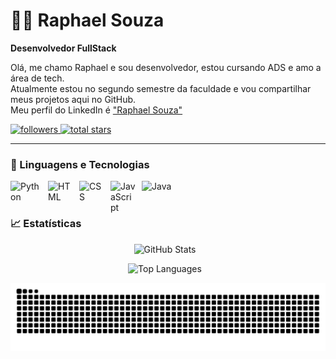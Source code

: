# 👨‍💻 Raphael Souza

**Desenvolvedor FullStack**

Olá, me chamo Raphael e sou desenvolvedor, estou cursando ADS e amo a área de tech.  
Atualmente estou no segundo semestre da faculdade e vou compartilhar meus projetos aqui no GitHub.  
Meu perfil do LinkedIn é ["Raphael Souza"](https://www.linkedin.com/in/raphael-souza-23ba8b242)

<p align="left">
  <a href="https://github.com/GhostSouza145?tab=followers">
    <img alt="followers" title="Follow me on Github" src="https://custom-icon-badges.demolab.com/github/followers/GhostSouza145?color=236ad3&labelColor=1155ba&style=for-the-badge&logo=github-add&label=seguidores&logoColor=white"/>
  </a>
  <a href="https://github.com/GhostSouza145?tab=repositories">
    <img alt="total stars" title="Total stars on GitHub" src="https://custom-icon-badges.demolab.com/github/stars/GhostSouza145?color=55960c&style=for-the-badge&labelColor=488207&logo=star"/>
  </a>
</p>

---

### 🤖 Linguagens e Tecnologias

<img align="left" alt="Python" title="Python" width="50px" style="padding-right: 10px;" src="https://cdn.jsdelivr.net/gh/devicons/devicon@latest/icons/python/python-original-wordmark.svg"/>
<img align="left" alt="HTML" title="HTML" width="40px" style="padding-right: 10px;" src="https://cdn.jsdelivr.net/gh/devicons/devicon@latest/icons/html5/html5-original.svg"/>
<img align="left" alt="CSS" title="CSS" width="40px" style="padding-right: 10px;" src="https://cdn.jsdelivr.net/gh/devicons/devicon@latest/icons/css3/css3-original.svg"/>
<img align="left" alt="JavaScript" title="JavaScript" width="40px" style="padding-right: 10px;" src="https://cdn.jsdelivr.net/gh/devicons/devicon@latest/icons/javascript/javascript-original.svg"/>
<img align="left" alt="Java" title="Java" width="50px" style="padding-right: 10px;" src="https://cdn.jsdelivr.net/gh/devicons/devicon@latest/icons/java/java-plain-wordmark.svg"/>

<br/><br/>

### 📈 Estatísticas

<p align="center">
  <img 
    alt="GitHub Stats" 
    height="200px" 
    style="padding-right: 10px;" 
    src="https://github-readme-stats.vercel.app/api?username=GhostSouza145&show_icons=true&theme=tokyonight&include_all_commits=true&cache_seconds=60"
  />
</p>
<p align="center">
  <img 
    alt="Top Languages" 
    height="200px" 
    style="padding-right: 10px;" 
    src="https://github-readme-stats.vercel.app/api/top-langs/?username=GhostSouza145&layout=compact&theme=tokyonight&langs_count=5&cache_seconds=60"
  />
</p>

<picture align="center">
  <source media="(prefers-color-scheme: dark)" srcset="https://raw.githubusercontent.com/GhostSouza145/GhostSouza145/output/github-contribution-grid-snake-dark.svg">
  <source media="(prefers-color-scheme: light)" srcset="https://raw.githubusercontent.com/GhostSouza145/GhostSouza145/output/github-contribution-grid-snake-dark.svg">
  <img align="center" alt="github contribution grid snake animation" src="https://raw.githubusercontent.com/GhostSouza145/GhostSouza145/output/github-contribution-grid-snake.svg">
</picture>
<br><br>
